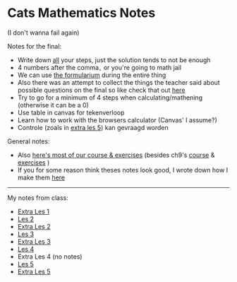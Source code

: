 # Cats Mathematics Notes

(I don't wanna fail again)

Notes for the final:

- Write down <u>all</u> your steps, just the solution tends to not be enough
- 4 numbers after the comma`,` or you're going to math jail
- We can use [the formularium](https://canvas.kdg.be/courses/29944/files/2211721?module_item_id=504258) during the entire thing
- Also there was an attempt to collect the things the teacher said about possible questions on the final so like check that out [here](examenvragen/)
- Try to go for a minimum of 4 steps when calculating/mathening (otherwise it can be a 0)
- Use table in canvas for tekenverloop
- Learn how to work with the browsers calculator (Canvas' I assume?)
- Controle (zoals in [extra les 5](extra-les-5)) kan gevraagd worden

General notes:

- Also [here's most of our course & exercises](https://canvas.kdg.be/courses/29944/files/2211970?module_item_id=504417) (besides ch9's [course](https://canvas.kdg.be/courses/29944/files/2211716?module_item_id=504262) & [exercises](https://canvas.kdg.be/courses/29944/files/2211735?module_item_id=504261) )
- If you for some reason think theses notes look good, I wrote down how I make them [here](https://github.com/Denperidge-School/mathematics-notes#readme)

---

My notes from class:
- [Extra Les 1](les-1-extra)
- [Les 2](les-2)
- [Extra Les 2](les-2-extra)
- [Les 3](les-3)
- [Extra Les 3](les-3-extra)
- [Les 4](les-4)
- Extra Les 4 (no notes)
- [Les 5](les-5)
- [Extra Les 5](les-5-extra)

